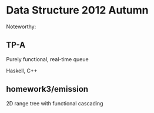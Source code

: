 # Data Structure 2012 Autumn

Noteworthy:

## TP-A

Purely functional, real-time queue

Haskell, C++

## homework3/emission

2D range tree with functional cascading
